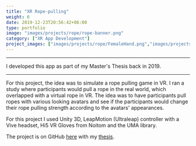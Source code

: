 ```yaml
---
title: "XR Rope-pulling"
weight: 6
date: 2019-12-23T20:56:42+06:00
type: portfolio
image: "images/projects/rope/rope-banner.png"
category: ["XR App Development"]
project_images: ["images/projects/rope/FemaleHand.png","images/projects/rope/quizzPanel.png", "images/projects/rope/setup.jpg","images/projects/rope/rope-banner.png"]
---
```


_________________
I developed this app as part of my Master's Thesis back in 2019. 
_________________


For this project, the idea was to simulate a rope pulling game in VR. I ran a study where participants would pull a rope in the real world, which overlapped with a virtual rope in VR. The idea was to have participants pull ropes with various looking avatars and see if the participants would change their rope pulling strength according to the avatars' appearances.



For this project I used Unity 3D, LeapMotion (Ultraleap) controller with a Vive headset, Hi5 VR Gloves from Noitom and the UMA library.

The project is on GitHub [here](https://github.com/aam505/UnityTugOfWar) with my [thesis](https://github.com/aam505/MasterThesis).